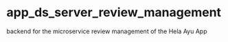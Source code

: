 # app_ds_server_review_management

backend for the microservice review management of the Hela Ayu App
